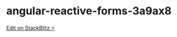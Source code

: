 # angular-reactive-forms-3a9ax8

[Edit on StackBlitz ⚡️](https://stackblitz.com/edit/angular-reactive-forms-3a9ax8)